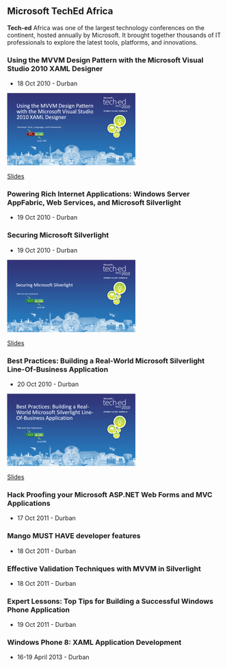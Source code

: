 ## Microsoft TechEd Africa

**Tech-ed** Africa was one of the largest technology conferences on the continent, hosted annually by Microsoft. It brought together thousands of IT professionals to explore the latest tools, platforms, and innovations.

### Using the MVVM Design Pattern with the Microsoft Visual Studio 2010 XAML Designer
- 18 Oct 2010 - Durban

![DTL323](DTL323.PNG)

[Slides](DTL323_MVVM_VS2010_Grobler.pdf)

### Powering Rich Internet Applications: Windows Server AppFabric, Web Services, and Microsoft Silverlight
- 19 Oct 2010 - Durban

### Securing Microsoft Silverlight
- 19 Oct 2010 - Durban

![WUX310](WUX310.PNG)

[Slides](WUX310_Securing_Silverlight_Grobler.pdf)

### Best Practices: Building a Real-World Microsoft Silverlight Line-Of-Business Application
- 20 Oct 2010 - Durban

![WUX407](WUX407.PNG)

[Slides](WUX407_Best_Practices_Grobler.pdf)

### Hack Proofing your Microsoft ASP.NET Web Forms and MVC Applications
- 17 Oct 2011 - Durban

### Mango MUST HAVE developer features
- 18 Oct 2011 - Durban

### Effective Validation Techniques with MVVM in Silverlight
- 18 Oct 2011 - Durban

### Expert Lessons: Top Tips for Building a Successful Windows Phone Application
- 19 Oct 2011 - Durban

### Windows Phone 8: XAML Application Development
- 16-19 April 2013 - Durban